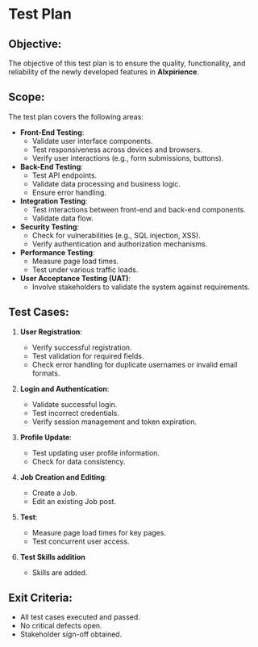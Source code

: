 # Test Plan

## Objective:
The objective of this test plan is to ensure the quality, functionality, and reliability of the newly developed features in **Alxpirience**.

## Scope:
The test plan covers the following areas:
- **Front-End Testing**:
  - Validate user interface components.
  - Test responsiveness across devices and browsers.
  - Verify user interactions (e.g., form submissions, buttons).
- **Back-End Testing**:
  - Test API endpoints.
  - Validate data processing and business logic.
  - Ensure error handling.
- **Integration Testing**:
  - Test interactions between front-end and back-end components.
  - Validate data flow.
- **Security Testing**:
  - Check for vulnerabilities (e.g., SQL injection, XSS).
  - Verify authentication and authorization mechanisms.
- **Performance Testing**:
  - Measure page load times.
  - Test under various traffic loads.
- **User Acceptance Testing (UAT)**:
  - Involve stakeholders to validate the system against requirements.

## Test Cases:
1. **User Registration**:
   - Verify successful registration.
   - Test validation for required fields.
   - Check error handling for duplicate usernames or invalid email formats.

2. **Login and Authentication**:
   - Validate successful login.
   - Test incorrect credentials.
   - Verify session management and token expiration.

1. **Profile Update**:
   - Test updating user profile information.
   - Check for data consistency.

1. **Job Creation and Editing**:
   - Create a Job.
   - Edit an existing Job post.

3. **Test**:
   - Measure page load times for key pages.
   - Test concurrent user access.

4. **Test Skills addition**
   - Skills are added. 

## Exit Criteria:
- All test cases executed and passed.
- No critical defects open.
- Stakeholder sign-off obtained.
